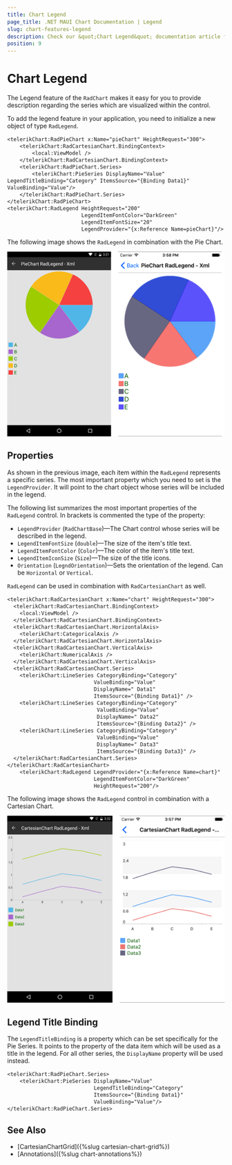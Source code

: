 ```yaml
---
title: Chart Legend
page_title: .NET MAUI Chart Documentation | Legend
slug: chart-features-legend
description: Check our &quot;Chart Legend&quot; documentation article for Telerik Chart for .NET MAUI.
position: 9
---
```


# Chart Legend

The Legend feature of the `RadChart` makes it easy for you to provide description regarding the series which are visualized within the control.

To add the legend feature in your application, you need to initialize a new object of type `RadLegend`.

```XAML
<telerikChart:RadPieChart x:Name="pieChart" HeightRequest="300">
    <telerikChart:RadCartesianChart.BindingContext>
        <local:ViewModel />
    </telerikChart:RadCartesianChart.BindingContext>
    <telerikChart:RadPieChart.Series>
        <telerikChart:PieSeries DisplayName="Value" LegendTitleBinding="Category" ItemsSource="{Binding Data1}" ValueBinding="Value"/>
    </telerikChart:RadPieChart.Series>
</telerikChart:RadPieChart>
<telerikChart:RadLegend HeightRequest="200"
                        LegendItemFontColor="DarkGreen"
                        LegendItemFontSize="20"
                        LegendProvider="{x:Reference Name=pieChart}"/>
```

The following image shows the `RadLegend` in combination with the Pie Chart.

![Pie Chart legend](images/piechart-legend.png)

## Properties

As shown in the previous image, each item within the `RadLegend` represents a specific series. The most important property which you need to set is the `LegendProvider`. It will point to the chart object whose series will be included in the legend.

The following list summarizes the most important properties of the `RadLegend` control. In brackets is commented the type of the property:

* `LegendProvider` (`RadChartBase`)&mdash;The Chart control whose series will be described in the legend.
* `LegendItemFontSize` (`double`)&mdash;The size of the item's title text.
* `LegendItemFontColor` (`Color`)&mdash;The color of the item's title text.
* `LegendItemIconSize` (`Size`)&mdash;The size of the title icons.
* `Orientation` (`LegndOrientation`)&mdash;Sets the orientation of the legend. Can be `Horizontal` or `Vertical`.

`RadLegend` can be used in combination with `RadCartesianChart` as well.

```XAML
<telerikChart:RadCartesianChart x:Name="chart" HeightRequest="300">
  <telerikChart:RadCartesianChart.BindingContext>
    <local:ViewModel />
  </telerikChart:RadCartesianChart.BindingContext>
  <telerikChart:RadCartesianChart.HorizontalAxis>
    <telerikChart:CategoricalAxis />
  </telerikChart:RadCartesianChart.HorizontalAxis>
  <telerikChart:RadCartesianChart.VerticalAxis>
    <telerikChart:NumericalAxis />
  </telerikChart:RadCartesianChart.VerticalAxis>
  <telerikChart:RadCartesianChart.Series>
    <telerikChart:LineSeries CategoryBinding="Category"
                            ValueBinding="Value"
                            DisplayName=" Data1"
                            ItemsSource="{Binding Data1}" />
    <telerikChart:LineSeries CategoryBinding="Category"
                             ValueBinding="Value"
                             DisplayName=" Data2"
                             ItemsSource="{Binding Data2}" />
    <telerikChart:LineSeries CategoryBinding="Category"
                             ValueBinding="Value"
                             DisplayName=" Data3"
                             ItemsSource="{Binding Data3}" />
  </telerikChart:RadCartesianChart.Series>
</telerikChart:RadCartesianChart>
    <telerikChart:RadLegend LegendProvider="{x:Reference Name=chart}"
                            LegendItemFontColor="DarkGreen"
                            HeightRequest="200"/>
```

The following image shows the `RadLegend` control in combination with a Cartesian Chart.

![Cartesian Chart legend](images/cartesianchart-legend.png)

## Legend Title Binding

The `LegendTitleBinding` is a property which can be set specifically for the Pie Series. It points to the property of the data item which will be used as a title in the legend. For all other series, the `DisplayName` property will be used instead.

```XAML
<telerikChart:RadPieChart.Series>
    <telerikChart:PieSeries DisplayName="Value"
							LegendTitleBinding="Category"
							ItemsSource="{Binding Data1}"
							ValueBinding="Value"/>
</telerikChart:RadPieChart.Series>
```

## See Also

- [CartesianChartGrid]({%slug cartesian-chart-grid%})
- [Annotations]({%slug chart-annotations%})
